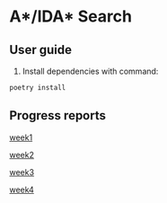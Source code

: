 # A*/IDA* Search 
## User guide
1. Install dependencies with command:
```bash 
poetry install
```

## Progress reports
[week1](https://github.com/AlTu774/Tiralabra/blob/main/documentation/week1%20report.md)

[week2](https://github.com/AlTu774/Tiralabra/blob/main/documentation/week2%20report.md)

[week3](https://github.com/AlTu774/Tiralabra/blob/main/documentation/week3%20report.md)

[week4](https://github.com/AlTu774/Tiralabra/blob/main/documentation/week4%20report.md)
